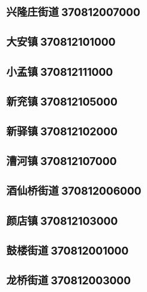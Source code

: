 # 兴隆庄街道 370812007000
# 大安镇 370812101000
# 小孟镇 370812111000
# 新兖镇 370812105000
# 新驿镇 370812102000
# 漕河镇 370812107000
# 酒仙桥街道 370812006000
# 颜店镇 370812103000
# 鼓楼街道 370812001000
# 龙桥街道 370812003000
